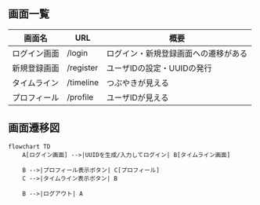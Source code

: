 ## 画面一覧

|画面名|URL|概要|
|---|---|---|
|ログイン画面|/login|ログイン・新規登録画面への遷移がある|
|新規登録画面|/register|ユーザIDの設定・UUIDの発行|
|タイムライン|/timeline|つぶやきが見える|
|プロフィール|/profile|ユーザIDが見える|

## 画面遷移図

```mermaid
flowchart TD
    A[ログイン画面] -->|UUIDを生成/入力してログイン| B[タイムライン画面]

    B -->|プロフィール表示ボタン| C[プロフィール]
    C -->|タイムライン表示ボタン| B

    B -->|ログアウト| A
```